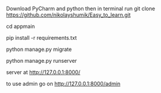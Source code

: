 Download PyCharm and python 
then in terminal run
git clone https://github.com/nikolayshumik/Easy_to_learn.git

cd appmain

pip install -r requirements.txt

python manage.py migrate

python manage.py runserver

server at http://127.0.0.1:8000/

to use admin go on http://127.0.0.1:8000/admin
